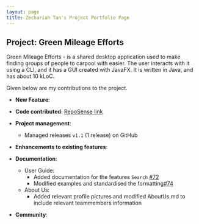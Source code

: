 ```yaml
---
layout: page
title: Zechariah Tan's Project Portfolio Page
---
```


## Project: Green Mileage Efforts

Green Mileage Efforts - is a shared desktop application used to make finding groups of people to carpool with easier. 
The user interacts with it using a CLI, and it has a GUI created with JavaFX. It is written in Java, and has about
10 kLoC.

Given below are my contributions to the project.

* **New Feature**: 

* **Code contributed**: [RepoSense link]()

* **Project management**:
  * Managed releases `v1.1` (1 release) on GitHub

* **Enhancements to existing features**:

* **Documentation**:
  * User Guide:
    * Added documentation for the features `Search` [\#72]()
    * Modified examples and standardised the formatting[\#74]()
  * About Us:
    * Added relevant profile pictures and modified AboutUs.md to include relevant teammembers information

* **Community**:

